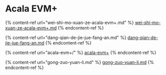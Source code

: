 # Acala EVM+

{% content-ref url="wei-shi-mo-xuan-ze-acala-evm+.md" %}
[wei-shi-mo-xuan-ze-acala-evm+.md](wei-shi-mo-xuan-ze-acala-evm+.md)
{% endcontent-ref %}

{% content-ref url="dang-qian-de-jie-jue-fang-an.md" %}
[dang-qian-de-jie-jue-fang-an.md](dang-qian-de-jie-jue-fang-an.md)
{% endcontent-ref %}

{% content-ref url="acala-evm+/" %}
[acala-evm+](acala-evm+/)
{% endcontent-ref %}

{% content-ref url="gong-zuo-yuan-li.md" %}
[gong-zuo-yuan-li.md](gong-zuo-yuan-li.md)
{% endcontent-ref %}
